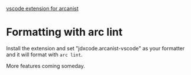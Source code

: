 [vscode extension for arcanist](https://marketplace.visualstudio.com/items?itemName=jdxcode.arcanist-vscode)

# Formatting with arc lint

Install the extension and set "jdxcode.arcanist-vscode" as your formatter and it will format with `arc lint`.

More features coming someday.

